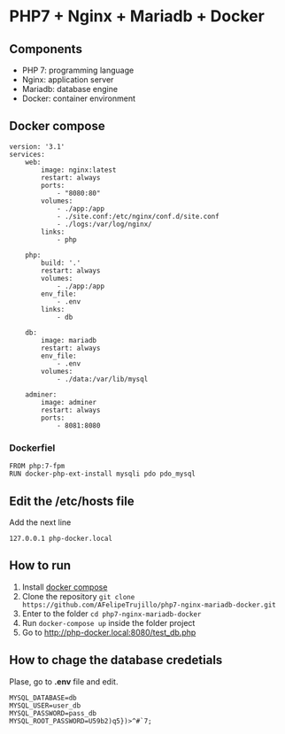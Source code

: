 # PHP7 + Nginx + Mariadb + Docker

## Components

- PHP 7: programming language
- Nginx: application server
- Mariadb: database engine
- Docker: container environment

## Docker compose

```
version: '3.1'
services:
    web:
        image: nginx:latest
        restart: always
        ports:
            - "8080:80"
        volumes:
            - ./app:/app
            - ./site.conf:/etc/nginx/conf.d/site.conf
            - ./logs:/var/log/nginx/
        links:
            - php
    
    php:
        build: '.'
        restart: always
        volumes:
            - ./app:/app
        env_file:
            - .env
        links:
            - db

    db:
        image: mariadb
        restart: always
        env_file:
            - .env
        volumes:
            - ./data:/var/lib/mysql
    
    adminer:
        image: adminer
        restart: always
        ports:
            - 8081:8080            
```

### Dockerfiel

```
FROM php:7-fpm
RUN docker-php-ext-install mysqli pdo pdo_mysql
```

## Edit the /etc/hosts file

Add the next line

```
127.0.0.1 php-docker.local
```

## How to run

1. Install [docker compose](https://docs.docker.com/compose/install/)
2. Clone the repository ```git clone https://github.com/AFelipeTrujillo/php7-nginx-mariadb-docker.git```
3. Enter to the folder ```cd php7-nginx-mariadb-docker```
4. Run ```docker-compose up``` inside the folder project
5. Go to http://php-docker.local:8080/test_db.php

## How to chage the database credetials

Plase, go to **.env** file and edit.

```
MYSQL_DATABASE=db
MYSQL_USER=user_db
MYSQL_PASSWORD=pass_db
MYSQL_ROOT_PASSWORD=U59b2)q5})>^#`7;
```
